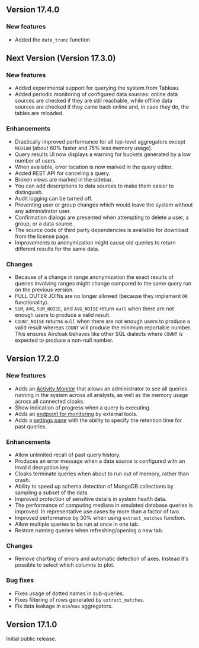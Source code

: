 ## Version 17.4.0

### New features

- Added the `date_trunc` function

## Next Version (Version 17.3.0)

### New features

- Added experimental support for querying the system from Tableau.
- Added periodic monitoring of configured data sources: online data sources are checked if they are still reachable,
  while offline data sources are checked if they came back online and, in case they do, the tables are reloaded.

### Enhancements

- Drastically improved performance for all top-level aggregators except `MEDIAN` (about 60% faster and 75% less memory usage).
- Query results UI now displays a warning for buckets generated by a low number of users.
- When available, error location is now marked in the query editor.
- Added REST API for canceling a query.
- Broken views are marked in the sidebar.
- You can add descriptions to data sources to make them easier to distinguish.
- Audit logging can be turned off.
- Preventing user or group changes which would leave the system without any administrator user.
- Confirmation dialogs are presented when attempting to delete a user, a group, or a data source.
- The source code of third party dependencies is available for download from the license page.
- Improvements to anonymization might cause old queries to return different results for the same data.

### Changes

- Because of a change in range anonymization the exact results of queries involving ranges might change compared to the same query run on the previous version.
- FULL OUTER JOINs are no longer allowed (because they implement `OR` functionality).
- `SUM`, `AVG`, `SUM_NOISE`, and `AVG_NOISE` return `null` when there are not enough users to produce a valid result.
- `COUNT_NOISE` returns `null` when there are not enough users to produce a valid result whereas `COUNT` will produce
  the minimum reportable number. This ensures Aircloak behaves like other SQL dialects where `COUNT` is expected to
  produce a non-null number.

## Version 17.2.0

### New features

- Adds an [Activity Monitor](/admin/activity_monitor) that allows an administrator to see all queries running in the system across all analysts, as well as the memory usage across all connected cloaks.
- Show indication of progress when a query is executing.
- Adds an [endpoint for monitoring](/docs#monitoring) by external tools.
- Adds a [settings pane](/admin/settings) with the ability to specify the retention time for past queries.

### Enhancements

- Allow unlimited recall of past query history.
- Produces an error message when a data source is configured with an invalid decryption key.
- Cloaks terminate queries when about to run out of memory, rather than crash.
- Ability to speed up schema detection of MongoDB collections by sampling a subset of the data.
- Improved protection of sensitive details in system health data.
- The performance of computing medians in emulated database queries is improved. In representative use cases by more than a factor of two.
- Improved performance by 30% when using `extract_matches` function.
- Allow multiple queries to be run at once in one tab.
- Restore running queries when refreshing/opening a new tab.

### Changes

- Remove charting of errors and automatic detection of axes. Instead it's possible to select which columns to plot.

### Bug fixes
- Fixes usage of dotted names in sub-queries.
- Fixes filtering of rows generated by `extract_matches`.
- Fix data leakage in `min`/`max` aggregators.

## Version 17.1.0

Initial public release.
